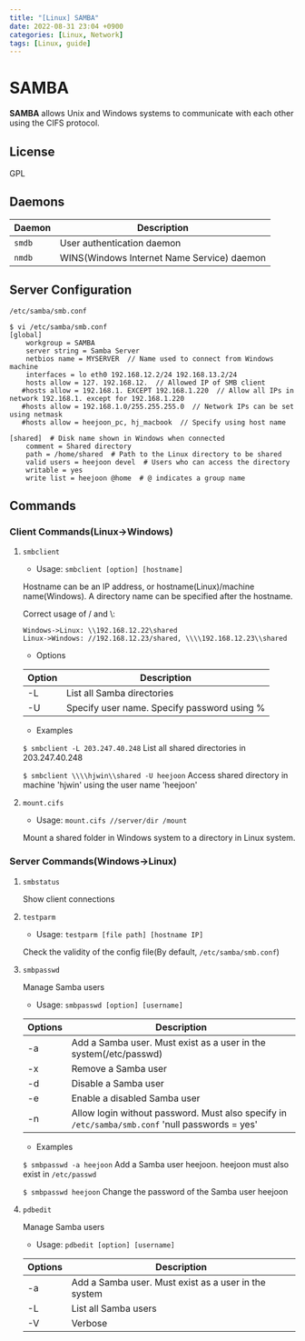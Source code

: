 ```yaml
---
title: "[Linux] SAMBA"
date: 2022-08-31 23:04 +0900
categories: [Linux, Network]
tags: [Linux, guide]
---
```


# SAMBA

**SAMBA** allows Unix and Windows systems to communicate with each other using the CIFS protocol.

## License

GPL

## Daemons

Daemon | Description
--- | ---
`smdb` | User authentication daemon
`nmdb` | WINS(Windows Internet Name Service) daemon

## Server Configuration

`/etc/samba/smb.conf`

```shell
$ vi /etc/samba/smb.conf
[global]
    workgroup = SAMBA
    server string = Samba Server
    netbios name = MYSERVER  // Name used to connect from Windows machine
    interfaces = lo eth0 192.168.12.2/24 192.168.13.2/24
    hosts allow = 127. 192.168.12.  // Allowed IP of SMB client
   #hosts allow = 192.168.1. EXCEPT 192.168.1.220  // Allow all IPs in network 192.168.1. except for 192.168.1.220
   #hosts allow = 192.168.1.0/255.255.255.0  // Network IPs can be set using netmask
   #hosts allow = heejoon_pc, hj_macbook  // Specify using host name

[shared]  # Disk name shown in Windows when connected
    comment = Shared directory
    path = /home/shared  # Path to the Linux directory to be shared
    valid users = heejoon devel  # Users who can access the directory
    writable = yes
    write list = heejoon @home  # @ indicates a group name
```

## Commands

### Client Commands(Linux->Windows)

1. `smbclient`

    * Usage: `smbclient [option] [hostname]`

    Hostname can be an IP address, or hostname(Linux)/machine name(Windows).
    A directory name can be specified after the hostname.

    Correct usage of / and \\:

    ```
    Windows->Linux: \\192.168.12.22\shared
    Linux->Windows: //192.168.12.23/shared, \\\\192.168.12.23\\shared
    ```
    * Options

    | Option | Description|
    |--- | ---|
    | -L | List all Samba directories |
    | -U | Specify user name. Specify password using % |

    * Examples

    `$ smbclient -L 203.247.40.248` List all shared directories in 203.247.40.248

    `$ smbclient \\\\hjwin\\shared -U heejoon` Access shared directory in machine 'hjwin' using the user name 'heejoon'

2. `mount.cifs`

    * Usage: `mount.cifs //server/dir /mount`

    Mount a shared folder in Windows system to a directory in Linux system.

### Server Commands(Windows->Linux)

1. `smbstatus`

    Show client connections

2. `testparm`

    * Usage: `testparm [file path] [hostname IP]`

    Check the validity of the config file(By default, `/etc/samba/smb.conf`)

3. `smbpasswd`

    Manage Samba users
    
    * Usage: `smbpasswd [option] [username]`

    | Options | Description |
    |---- | ----|
    | -a | Add a Samba user. Must exist as a user in the system(/etc/passwd) |
    | -x | Remove a Samba user |
    | -d | Disable a Samba user |
    | -e | Enable a disabled Samba user |
    | -n | Allow login without password. Must also specify in `/etc/samba/smb.conf` 'null passwords = yes' |

    * Examples

    `$ smbpasswd -a heejoon` Add a Samba user heejoon. heejoon must also exist in `/etc/passwd`

    `$ smbpasswd heejoon` Change the password of the Samba user heejoon

4. `pdbedit`

    Manage Samba users

    * Usage: `pdbedit [option] [username]`

    | Options | Description |
    | ---- | ---- |
    | -a | Add a Samba user. Must exist as a user in the system |
    | -L | List all Samba users |
    | -V | Verbose |


    





